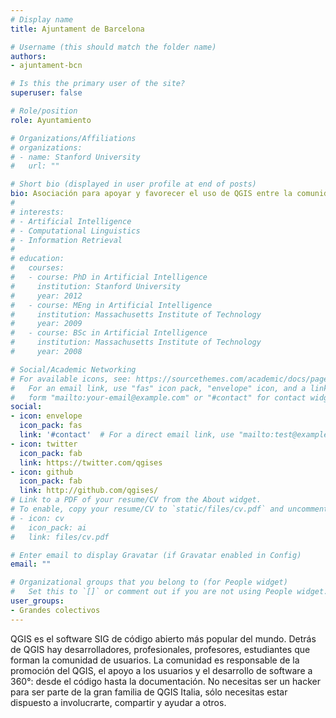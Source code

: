 ```yaml
---
# Display name
title: Ajuntament de Barcelona

# Username (this should match the folder name)
authors:
- ajuntament-bcn

# Is this the primary user of the site?
superuser: false

# Role/position
role: Ayuntamiento

# Organizations/Affiliations
# organizations:
# - name: Stanford University
#   url: ""

# Short bio (displayed in user profile at end of posts)
bio: Asociación para apoyar y favorecer el uso de QGIS entre la comunidad española.
#
# interests:
# - Artificial Intelligence
# - Computational Linguistics
# - Information Retrieval
#
# education:
#   courses:
#   - course: PhD in Artificial Intelligence
#     institution: Stanford University
#     year: 2012
#   - course: MEng in Artificial Intelligence
#     institution: Massachusetts Institute of Technology
#     year: 2009
#   - course: BSc in Artificial Intelligence
#     institution: Massachusetts Institute of Technology
#     year: 2008

# Social/Academic Networking
# For available icons, see: https://sourcethemes.com/academic/docs/page-builder/#icons
#   For an email link, use "fas" icon pack, "envelope" icon, and a link in the
#   form "mailto:your-email@example.com" or "#contact" for contact widget.
social:
- icon: envelope
  icon_pack: fas
  link: '#contact'  # For a direct email link, use "mailto:test@example.org".
- icon: twitter
  icon_pack: fab
  link: https://twitter.com/qgises
- icon: github
  icon_pack: fab
  link: http://github.com/qgises/
# Link to a PDF of your resume/CV from the About widget.
# To enable, copy your resume/CV to `static/files/cv.pdf` and uncomment the lines below.
# - icon: cv
#   icon_pack: ai
#   link: files/cv.pdf

# Enter email to display Gravatar (if Gravatar enabled in Config)
email: ""

# Organizational groups that you belong to (for People widget)
#   Set this to `[]` or comment out if you are not using People widget.
user_groups:
- Grandes colectivos
---
```


QGIS es el software SIG de código abierto más popular del mundo. Detrás de QGIS hay desarrolladores, profesionales, profesores, estudiantes que forman la comunidad de usuarios. La comunidad es responsable de la promoción del QGIS, el apoyo a los usuarios y el desarrollo de software a 360°: desde el código hasta la documentación. No necesitas ser un hacker para ser parte de la gran familia de QGIS Italia, sólo necesitas estar dispuesto a involucrarte, compartir y ayudar a otros.
